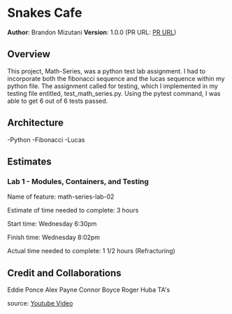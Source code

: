 # Snakes Cafe

**Author**: Brandon Mizutani
**Version**: 1.0.0 (PR URL: [PR URL](https://github.com/bran2miz/snakes-cafe/pull/2))

## Overview

This project, Math-Series, was a python test lab assignment. I had to incorporate both the fibonacci sequence and the lucas sequence within my python file. The assignment called for testing, which I implemented in my testing file entitled, test_math_series.py. Using the pytest command, I was able to get 6 out of 6 tests passed.

## Architecture

-Python
-Fibonacci
-Lucas

## Estimates

### Lab 1 - Modules, Containers, and Testing

Name of feature: math-series-lab-02

Estimate of time needed to complete: 3 hours

Start time: Wednesday 6:30pm

Finish time: Wednesday 8:02pm

Actual time needed to complete: 1 1/2 hours (Refracturing)

## Credit and Collaborations

Eddie Ponce
Alex Payne
Connor Boyce
Roger Huba
TA's

source: [Youtube Video](https://www.youtube.com/watch?v=Qk0zUZW-U_M)
